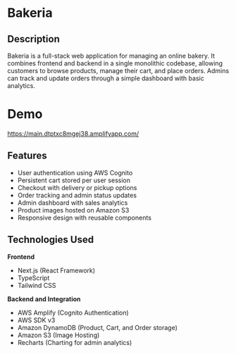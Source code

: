 # Bakeria

## Description

Bakeria is a full-stack web application for managing an online bakery. It combines frontend and backend in a single monolithic codebase, allowing customers to browse products, manage their cart, and place orders. Admins can track and update orders through a simple dashboard with basic analytics.

# Demo

https://main.dtptxc8mgej38.amplifyapp.com/

## Features

- User authentication using AWS Cognito
- Persistent cart stored per user session
- Checkout with delivery or pickup options
- Order tracking and admin status updates
- Admin dashboard with sales analytics
- Product images hosted on Amazon S3
- Responsive design with reusable components

## Technologies Used

**Frontend**

- Next.js (React Framework)
- TypeScript
- Tailwind CSS

**Backend and Integration**

- AWS Amplify (Cognito Authentication)
- AWS SDK v3
- Amazon DynamoDB (Product, Cart, and Order storage)
- Amazon S3 (Image Hosting)
- Recharts (Charting for admin analytics)